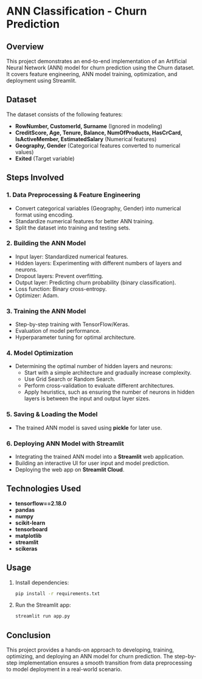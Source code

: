 # ANN Classification - Churn Prediction

## Overview
This project demonstrates an end-to-end implementation of an Artificial Neural Network (ANN) model for churn prediction using the Churn dataset. It covers feature engineering, ANN model training, optimization, and deployment using Streamlit.

## Dataset
The dataset consists of the following features:
- **RowNumber, CustomerId, Surname** (Ignored in modeling)
- **CreditScore, Age, Tenure, Balance, NumOfProducts, HasCrCard, IsActiveMember, EstimatedSalary** (Numerical features)
- **Geography, Gender** (Categorical features converted to numerical values)
- **Exited** (Target variable)

## Steps Involved

### 1. Data Preprocessing & Feature Engineering
- Convert categorical variables (Geography, Gender) into numerical format using encoding.
- Standardize numerical features for better ANN training.
- Split the dataset into training and testing sets.

### 2. Building the ANN Model
- Input layer: Standardized numerical features.
- Hidden layers: Experimenting with different numbers of layers and neurons.
- Dropout layers: Prevent overfitting.
- Output layer: Predicting churn probability (binary classification).
- Loss function: Binary cross-entropy.
- Optimizer: Adam.

### 3. Training the ANN Model
- Step-by-step training with TensorFlow/Keras.
- Evaluation of model performance.
- Hyperparameter tuning for optimal architecture.

### 4. Model Optimization
- Determining the optimal number of hidden layers and neurons:
  - Start with a simple architecture and gradually increase complexity.
  - Use Grid Search or Random Search.
  - Perform cross-validation to evaluate different architectures.
  - Apply heuristics, such as ensuring the number of neurons in hidden layers is between the input and output layer sizes.

### 5. Saving & Loading the Model
- The trained ANN model is saved using **pickle** for later use.

### 6. Deploying ANN Model with Streamlit
- Integrating the trained ANN model into a **Streamlit** web application.
- Building an interactive UI for user input and model prediction.
- Deploying the web app on **Streamlit Cloud**.

## Technologies Used
- **tensorflow==2.18.0**
- **pandas**
- **numpy**
- **scikit-learn**
- **tensorboard**
- **matplotlib**
- **streamlit**
- **scikeras**

## Usage
1. Install dependencies:
   ```bash
   pip install -r requirements.txt
   ```
2. Run the Streamlit app:
   ```bash
   streamlit run app.py
   ```

## Conclusion
This project provides a hands-on approach to developing, training, optimizing, and deploying an ANN model for churn prediction. The step-by-step implementation ensures a smooth transition from data preprocessing to model deployment in a real-world scenario.

